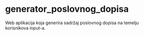 # generator_poslovnog_dopisa
Web aplikacija koja generira sadržaj poslovnog dopisa na temelju korisnikova input-a.
